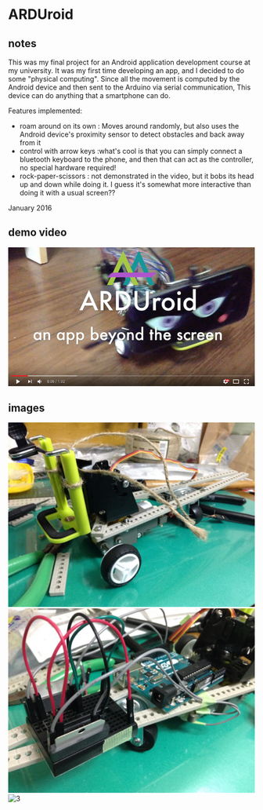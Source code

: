 # ARDUroid
## notes
This was my final project for an Android application development course at my university. It was my first time developing an app, and I decided to do some "physical computing". Since all the movement is computed by the Android device and then sent to the Arduino via serial communication, This device can do anything that a smartphone can do.

Features implemented:
* roam around on its own : Moves around randomly, but also uses the Android device's proximity sensor to detect obstacles and back away from it
* control with arrow keys :what's cool is that you can simply connect a bluetooth keyboard to the phone, and then that can act as the controller, no special hardware required!
* rock-paper-scissors : not demonstrated in the video, but it bobs its head up and down while doing it. I guess it's somewhat more interactive than doing it with a usual screen??

January 2016
## demo video
[![image](https://raw.githubusercontent.com/Yasu31/ARDUroid/master/img/video-screenshot.png)](https://www.youtube.com/watch?v=0iuH44IqzT0)
## images
![1](https://raw.githubusercontent.com/Yasu31/ARDUroid/master/img/img1.JPG)
![2](https://raw.githubusercontent.com/Yasu31/ARDUroid/master/img/img2.JPG)
![3](https://raw.githubusercontent.com/Yasu31/ARDUroid/master/img/img3.png)
